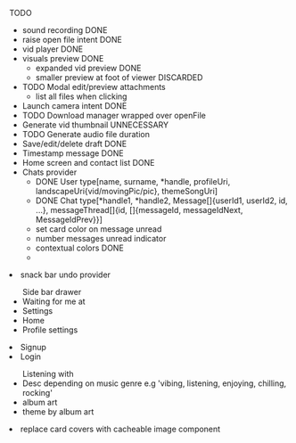TODO
<ul>
  <li>sound recording DONE</li>
  <li>raise open file intent DONE</li>
  <li>vid player DONE</li>
  <li>visuals preview DONE
    <ul>
      <li>expanded vid preview DONE</li>
      <li>smaller preview at foot of viewer DISCARDED</li>
    </ul>
  </li>
  <li>TODO Modal edit/preview attachments
    <ul>
      <li>list all files when clicking</li>
    </ul>
  </li>
  <li>Launch camera intent DONE</li>
  <li>TODO Download manager wrapped over openFile</li>
  <li>Generate vid thumbnail UNNECESSARY</li>
  <li>TODO Generate audio file duration</li>
  <li>Save/edit/delete draft DONE</li>
  <li>Timestamp message DONE</li>
  <li>Home screen and contact list DONE</li>
  <li>Chats provider
    <ul>
    <li>DONE User type[name, surname, *handle, profileUri, landscapeUri{vid/movingPic/pic}, themeSongUri]</li>
    <li>DONE Chat type[*handle1, *handle2, Message[]{userId1, userId2, id, ...}, messageThread[]{id, []{messageId, messageIdNext, MessageIdPrev}}]</li>
    <li>set card color on message unread</li>
    <li>number messages unread indicator</li>
    <li>contextual colors DONE</li>
    <li></li>
    </ul>
  </li>
</ul>
<li>snack bar undo provider</li>
  <ul> Side bar drawer
    <li>Waiting for me at</li>
    <li>Settings</li>
    <li>Home</li>
    <li>Profile settings</li>
  </ul>
<li>Signup</li>
<li>Login</li>
<ul>Listening with
  <li>Desc depending on music genre e.g 'vibing, listening, enjoying, chilling, rocking'</li>
  <li>album art</li>
  <li>theme by album art</li>
</ul>
<li>replace card covers with cacheable image component</li>